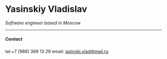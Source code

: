 # Yasinskiy Vladislav
*Software engineer based in Moscow*

---

##### Contact
tel:+7 (966) 369 13 29
email: jasinski.vlad@mail.ru
